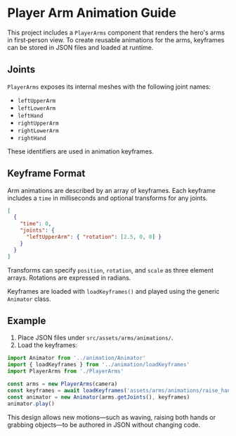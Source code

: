 # Player Arm Animation Guide

This project includes a `PlayerArms` component that renders the hero's arms in
first‑person view. To create reusable animations for the arms, keyframes can be
stored in JSON files and loaded at runtime.

## Joints

`PlayerArms` exposes its internal meshes with the following joint names:

- `leftUpperArm`
- `leftLowerArm`
- `leftHand`
- `rightUpperArm`
- `rightLowerArm`
- `rightHand`

These identifiers are used in animation keyframes.

## Keyframe Format

Arm animations are described by an array of keyframes. Each keyframe includes a
`time` in milliseconds and optional transforms for any joints.

```json
[
  {
    "time": 0,
    "joints": {
      "leftUpperArm": { "rotation": [2.5, 0, 0] }
    }
  }
]
```

Transforms can specify `position`, `rotation`, and `scale` as three element
arrays. Rotations are expressed in radians.

Keyframes are loaded with `loadKeyframes()` and played using the generic
`Animator` class.

## Example

1. Place JSON files under `src/assets/arms/animations/`.
2. Load the keyframes:

```ts
import Animator from '../animation/Animator'
import { loadKeyframes } from '../animation/loadKeyframes'
import PlayerArms from './PlayerArms'

const arms = new PlayerArms(camera)
const keyframes = await loadKeyframes('assets/arms/animations/raise_hands.json')
const animator = new Animator(arms.getJoints(), keyframes)
animator.play()
```

This design allows new motions—such as waving, raising both hands or grabbing
objects—to be authored in JSON without changing code.
